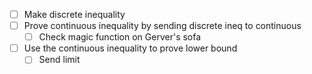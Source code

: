 - [ ] Make discrete inequality
- [ ] Prove continuous inequality by sending discrete ineq to continuous
	- [ ] Check magic function on Gerver's sofa
- [ ] Use the continuous inequality to prove lower bound
	- [ ] Send limit
